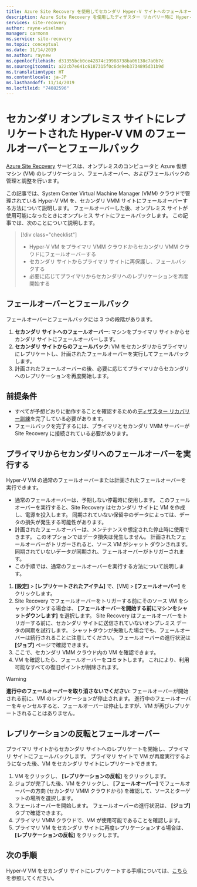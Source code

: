 ```yaml
---
title: Azure Site Recovery を使用してセカンダリ Hyper-V サイトへのフェールオーバー/フェールバックを設定する
description: Azure Site Recovery を使用したディザスター リカバリー時に Hyper-V VM をセカンダリ オンプレミス サイトにフェールオーバーし、プライマリ サイトにフェールバックする方法を説明します。
services: site-recovery
author: rayne-wiselman
manager: carmonm
ms.service: site-recovery
ms.topic: conceptual
ms.date: 11/14/2019
ms.author: raynew
ms.openlocfilehash: d31355bcb0ce42874c19988738ba06138c7a0b7c
ms.sourcegitcommit: a22cb7e641c6187315f0c6de9eb3734895d31b9d
ms.translationtype: HT
ms.contentlocale: ja-JP
ms.lasthandoff: 11/14/2019
ms.locfileid: "74082596"
---
```

# <a name="fail-over-and-fail-back-hyper-v-vms-replicated-to-your-secondary-on-premises-site"></a>セカンダリ オンプレミス サイトにレプリケートされた Hyper-V VM のフェールオーバーとフェールバック

[Azure Site Recovery](site-recovery-overview.md) サービスは、オンプレミスのコンピュータと Azure 仮想マシン (VM) のレプリケーション、フェールオーバー、およびフェールバックの管理と調整を行います。

この記事では、System Center Virtual Machine Manager (VMM) クラウドで管理されている Hyper-V VM を、セカンダリ VMM サイトにフェールオーバーする方法について説明します。 フェールオーバーした後、オンプレミス サイトが使用可能になったときにオンプレミス サイトにフェールバックします。 この記事では、次のことについて説明します。

> [!div class="checklist"]
> * Hyper-V VM をプライマリ VMM クラウドからセカンダリ VMM クラウドにフェールオーバーする
> * セカンダリ サイトからプライマリ サイトに再保護し、フェールバックする
> * 必要に応じてプライマリからセカンダリへのレプリケーションを再度開始する

## <a name="failover-and-failback"></a>フェールオーバーとフェールバック

フェールオーバーとフェールバックには 3 つの段階があります。

1. **セカンダリ サイトへのフェールオーバー**: マシンをプライマリ サイトからセカンダリ サイトにフェールオーバーします。
2. **セカンダリ サイトからのフェールバック**: VM をセカンダリからプライマリにレプリケートし、計画されたフェールオーバーを実行してフェールバックします。
3. 計画されたフェールオーバーの後、必要に応じてプライマリからセカンダリへのレプリケーションを再度開始します。


## <a name="prerequisites"></a>前提条件

- すべてが予想どおりに動作することを確認するための[ディザスター リカバリー訓練](hyper-v-vmm-test-failover.md)を完了している必要があります。
- フェールバックを完了するには、プライマリとセカンダリ VMM サーバーが Site Recovery に接続されている必要があります。



## <a name="run-a-failover-from-primary-to-secondary"></a>プライマリからセカンダリへのフェールオーバーを実行する

Hyper-V VM の通常のフェールオーバーまたは計画されたフェールオーバーを実行できます。

- 通常のフェールオーバーは、予期しない停電時に使用します。 このフェールオーバーを実行すると、Site Recovery はセカンダリ サイトに VM を作成し、電源を投入します。 同期されていない保留中のデータによっては、データの損失が発生する可能性があります。
- 計画されたフェールオーバーは、メンテナンスや想定された停止時に使用できます。 このオプションではデータ損失は発生しません。 計画されたフェールオーバーがトリガーされると、ソース VM がシャット ダウンされます。 同期されていないデータが同期され、フェールオーバーがトリガーされます。 
- 
  この手順では、通常のフェールオーバーを実行する方法について説明します。


1. **[設定]**  >  **[レプリケートされたアイテム]** で、[VM] > **[フェールオーバー]** をクリックします。
1. Site Recovery でフェールオーバーをトリガーする前にそのソース VM をシャットダウンする場合は、 **[フェールオーバーを開始する前にマシンをシャットダウンします]** を選択します。 Site Recovery はフェールオーバーをトリガーする前に、セカンダリ サイトに送信されていないオンプレミス データの同期を試行します。 シャットダウンが失敗した場合でも、フェールオーバーは続行されることに注意してください。 フェールオーバーの進行状況は **[ジョブ]** ページで確認できます。
2. ここで、セカンダリ VMM クラウド内の VM を確認できます。
3. VM を確認したら、フェールオーバーを**コミット**します。 これにより、利用可能なすべての復旧ポイントが削除されます。

> [!WARNING]
> **進行中のフェールオーバーを取り消さないでください**: フェールオーバーが開始される前に、VM のレプリケーションが停止されます。 進行中のフェールオーバーをキャンセルすると、フェールオーバーは停止しますが、VM が再びレプリケートされることはありません。  


## <a name="reverse-replicate-and-failover"></a>レプリケーションの反転とフェールオーバー

プライマリ サイトからセカンダリ サイトへのレプリケートを開始し、プライマリ サイトにフェールバックします。 プライマリ サイトで VM が再度実行するようになった後、VM をセカンダリ サイトにレプリケートできます。  

 
1. VM をクリックし、 **[レプリケーションの反転]** をクリックします。
2. ジョブが完了した後、VM をクリックし、 **[フェールオーバー]** でフェールオーバーの方向 (セカンダリ VMM クラウドから) を確認して、ソースとターゲットの場所を選択します。 
4. フェールオーバーを開始します。 フェールオーバーの進行状況は、 **[ジョブ]** タブで確認できます。
5. プライマリ VMM クラウドで、VM が使用可能であることを確認します。
6. プライマリ VM をセカンダリ サイトに再度レプリケーションする場合は、 **[レプリケーションの反転]** をクリックします。

## <a name="next-steps"></a>次の手順
Hyper-V VM をセカンダリ サイトにレプリケートする手順については、[こちら](hyper-v-vmm-disaster-recovery.md)を参照してください。
